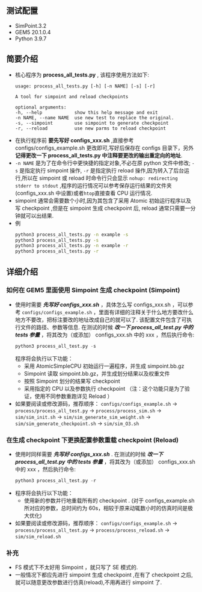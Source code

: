 ##  测试配置
+   SimPoint.3.2
+   GEM5 20.1.0.4
+   Python 3.9.7

##  简要介绍
+   核心程序为 **process_all_tests.py** , 该程序使用方法如下:
    ```
    usage: process_all_tests.py [-h] [-n NAME] [-s] [-r]

    A tool for simpoint and reload checkpoints

    optional arguments:
    -h, --help            show this help message and exit
    -n NAME, --name NAME  use new test to replace the original.
    -s, --simpoint        use simpoint to generate checkpoint
    -r, --reload          use new parms to reload checkpoint
    ```
+   在执行程序前 **要先写好 configs_xxx.sh** ,直接参考 configs/configs_example.sh 更改即可,写好后保存在 configs 目录下，另外 **记得更改一下 process_all_tests.py 中注释要更改的输出重定向的地址**.
+   `-n NAME` 是为了在命令行中更快捷的指定对象,不必在原 python 文件中修改; `-s` 是指定执行 simpoint 操作, `-r` 是指定执行 reload 操作,因为转入了后台运行,所以在 simpoint 或 reload 时命令行只会显示 `nohup: redirecting stderr to stdout` ,程序的运行情况可以参考保存运行结果的文件夹(configs_xxx.sh 中设置)或者`htop`直接查看 CPU 运行情况.
+   simpoint 通常会需要数个小时,因为其包含了采用 Atomic 初始运行程序以及写 checkpoint ,但是在 simpoint 生成 checkpoint 后, reload 通常只需要一分钟就可以出结果.
+   例
    ```bash
    python3 process_all_tests.py -n example -s
    python3 process_all_tests.py -s
    python3 process_all_tests.py -n example -r
    python3 process_all_tests.py -r
    ```

##  详细介绍
###  如何在 GEM5 里面使用 Simpoint 生成 checkpoint (Simpoint)
+   使用时需要 ***先写好 configs_xxx.sh*** ，具体怎么写 configs_xxx.sh ，可以参考 `configs/configs_example.sh` ，里面有详细的注释关于什么地方要改什么地方不要改，把标注要改的地址改成自己的就可以了. 该配置文件包含了可执行文件的路径、参数等信息. 在测试的时候 ***改一下 process_all_test.py 中的 tests 参量*** ，将其改为（或添加） configs_xxx.sh 中的 xxx ，然后执行命令:
    ```python
    python3 process_all_test.py -s
    ```
    程序将会执行以下功能：
    +   采用 AtomicSimpleCPU 初始运行一遍程序，并生成 simpoint.bb.gz
    +   Simpoint 读取 simpoint.bb.gz，并生成划分结果以及权重文件
    +   按照 Simpoint 划分的结果写 checkpoint
    +   采用指定的 CPU 以及参数执行 checkpoint （注：这个功能只是为了验证，使用不同参数重跑详见 Reload ）
+   如果要阅读或修改源码，推荐顺序：
    `configs/configs_example.sh` $\rightarrow$ `process/process_all_test.py` $\rightarrow$ `process/process_sim.sh` $\rightarrow$ `sim/sim_init.sh` $\rightarrow$ `sim/sim_generate_sim_weight.sh` $\rightarrow$ `sim/sim_generate_checkpoint.sh` $\rightarrow$ `sim/sim_O3.sh`

###  在生成 checkpoint 下更换配置参数重载 checkpoint (Reload)
+   使用时同样需要 ***先写好 configs_xxx.sh*** . 在测试的时候 ***改一下 process_all_test.py 中的 tests 参量*** ，将其改为（或添加） configs_xxx.sh 中的 xxx ，然后执行命令:
    ```python
    python3 process_all_test.py -r
    ```
+   程序将会执行以下功能：
    +   使用新的参数并行地重载所有的 checkpoint . (对于 configs_example.sh 所对应的参数，总时间约为 60s，相较于原来动辄数小时的仿真时间是极大优化)
+   如果要阅读或修改源码，推荐顺序：
    `configs/configs_example.sh` $\rightarrow$ `process/process_all_test.py` $\rightarrow$ `process/process_reload.sh` $\rightarrow$ `sim/sim_reload.sh`
    
###  补充
+   FS 模式下不太好用 Simpoint ，就只写了 SE 模式的.
+   一般情况下都应先进行 simpoint 生成 checkpoint ,在有了 checkpoint 之后,就可以随意更改参数进行仿真(reload),不用再进行 simpoint 了.